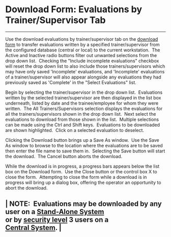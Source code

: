 # Download Form: Evaluations by Trainer/Supervisor Tab 
-----

Use the download evaluations by trainer/supervisor tab on the [download form](<7mr4.md>) to transfer evaluations written by a specified trainer/supervisor from the configured database (central or local) to the current workstation.&nbsp; The Active and Inactive radio buttons filter out unwanted selections from the drop down list.&nbsp; Checking the "Include incomplete evaluations" checkbox will reset the drop down list to also include those trainers/supervisors which may have only saved 'Incomplete' evaluations, and 'Incomplete' evaluations of a trainer/supervisor will also appear alongside any evaluations they had previously saved as 'Complete' in the "Select Evaluations" list.

Begin by selecting the trainer/supervisor in the drop down list.&nbsp; Evaluations written by the selected trainer/supervisor are then displayed in the list box underneath, listed by date and the trainee/employee for whom they were written.&nbsp; The All Trainers/Supervisors selection displays the evaluations for all the trainers/supervisors shown in the drop down list.&nbsp; Next select the evaluations to download from those shown in the list.&nbsp; Multiple selections can be made using the Ctrl and Shift keys.&nbsp; Evaluations to be downloaded are shown highlighted.&nbsp; Click on a selected evaluation to deselect.

Clicking the Download button brings up a Save As window.&nbsp; Use the Save As 
window to browse to the location where the evaluations are to be saved then 
enter the file name to save them in.&nbsp; Selecting the Save button will start the 
download.&nbsp; The Cancel button aborts the download.

While the download is in progress, a progress bars appears below the list box 
on the Download form.&nbsp; Use the Close button or the control box X to close the 
form.&nbsp; Attempting to close the form while a download is in progress will bring 
up a dialog box, offering the operator an opportunity to abort the download.

| **NOTE:** &nbsp;Evaluations may be downloaded by any user on a [Stand-Alone System](<7mls.md>)&nbsp; <br>or by [security level](<7je8.md>) 3 users on a<br>[Central System](<7mls.md>). |
-----